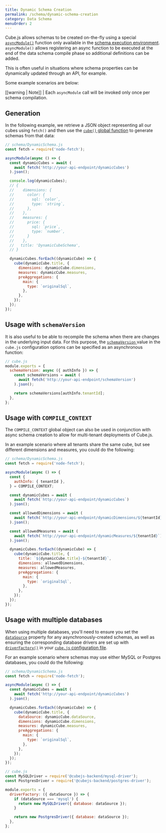 ```yaml
---
title: Dynamic Schema Creation
permalink: /schema/dynamic-schema-creation
category: Data Schema
menuOrder: 2
---
```


Cube.js allows schemas to be created on-the-fly using a special
[`asyncModule()`][ref-async-module] function only available in the [schema
execution environment][ref-schema-env]. `asyncModule()` allows registering an
async function to be executed at the end of the data schema compile phase so
additional definitions can be added.

[ref-schema-env]: /schema-execution-environment
[ref-async-module]: /schema-execution-environment#asyncmodule

This is often useful in situations where schema properties can be dynamically
updated through an API, for example.

Some example scenarios are below:

<!-- prettier-ignore-start -->
[[warning | Note]]
| Each `asyncModule` call will be invoked only once per schema compilation.
<!-- prettier-ignore-end -->

## Generation

In the following example, we retrieve a JSON object representing all our cubes
using `fetch()` and then use the [`cube()` global function][ref-globals] to
generate schemas from that data:

[ref-globals]:
  https://cube.dev/docs/schema-execution-environment#cube-js-globals-cube-and-others

```javascript
// schema/DynamicSchema.js
const fetch = require('node-fetch');

asyncModule(async () => {
  const dynamicCubes = await (
    await fetch('http://your-api-endpoint/dynamicCubes')
  ).json();

  console.log(dynamicCubes);
  // {
  //    dimensions: {
  //      color: {
  //        sql: `color`,
  //        type: `string`,
  //      },
  //    },
  //    measures: {
  //      price: {
  //        sql: `price`,
  //        type: `number`,
  //      }
  //    },
  //   title: 'DynamicCubeSchema',
  // }

  dynamicCubes.forEach((dynamicCube) => {
    cube(dynamicCube.title, {
      dimensions: dynamicCube.dimensions,
      measures: dynamicCube.measures,
      preAggregations: {
        main: {
          type: `originalSql`,
        },
      },
    });
  });
});
```

## Usage with `schemaVersion`

It is also useful to be able to recompile the schema when there are changes in
the underlying input data. For this purpose, the [`schemaVersion`
][link-config-schema-version] value in the `cube.js` configuration options can
be specified as an asynchronous function:

```javascript
// cube.js
module.exports = {
  schemaVersion: async ({ authInfo }) => {
    const schemaVersions = await (
      await fetch('http://your-api-endpoint/schemaVersion')
    ).json();

    return schemaVersions[authInfo.tenantId];
  },
};
```

[link-config-schema-version]: /config#options-reference-schema-version

## Usage with `COMPILE_CONTEXT`

The `COMPILE_CONTEXT` global object can also be used in conjunction with async
schema creation to allow for multi-tenant deployments of Cube.js.

In an example scenario where all tenants share the same cube, but see different
dimensions and measures, you could do the following:

```javascript
// schema/DynamicSchema.js
const fetch = require('node-fetch');

asyncModule(async () => {
  const {
    authInfo: { tenantId },
  } = COMPILE_CONTEXT;

  const dynamicCubes = await (
    await fetch(`http://your-api-endpoint/dynamicCubes`)
  ).json();

  const allowedDimensions = await (
    await fetch(`http://your-api-endpoint/dynamicDimensions/${tenantId}`)
  ).json();

  const allowedMeasures = await (
    await fetch(`http://your-api-endpoint/dynamicMeasures/${tenantId}`)
  ).json();

  dynamicCubes.forEach((dynamicCube) => {
    cube(dynamicCube.title, {
      title: `${dynamicCube.title}-${tenantId}`,
      dimensions: allowedDimensions,
      measures: allowedMeasures,
      preAggregations: {
        main: {
          type: `originalSql`,
        },
      },
    });
  });
});
```

## Usage with multiple databases

When using multiple databases, you'll need to ensure you set the
[`dataSource`][ref-schema-datasource] property for any asynchronously-created
schemas, as well as ensuring the corresponding database drivers are set up with
[`driverFactory()`][ref-config-driverfactory] in your [`cube.js` configuration
file][ref-config].

[ref-schema-datasource]: https://cube.dev/docs/cube#parameters-data-source
[ref-config-driverfactory]:
  https://cube.dev/docs/config#options-reference-driver-factory
[ref-config]: https://cube.dev/docs/config

For an example scenario where schemas may use either MySQL or Postgres
databases, you could do the following:

```javascript
// schema/DynamicSchema.js
const fetch = require('node-fetch');

asyncModule(async () => {
  const dynamicCubes = await (
    await fetch('http://your-api-endpoint/dynamicCubes')
  ).json();

  dynamicCubes.forEach((dynamicCube) => {
    cube(dynamicCube.title, {
      dataSource: dynamicCube.dataSource,
      dimensions: dynamicCube.dimensions,
      measures: dynamicCube.measures,
      preAggregations: {
        main: {
          type: `originalSql`,
        },
      },
    });
  });
});
```

```javascript
// cube.js
const MySQLDriver = require('@cubejs-backend/mysql-driver');
const PostgresDriver = require('@cubejs-backend/postgres-driver');

module.exports = {
  driverFactory: ({ dataSource }) => {
    if (dataSource === 'mysql') {
      return new MySQLDriver({ database: dataSource });
    }

    return new PostgresDriver({ database: dataSource });
  },
};
```

